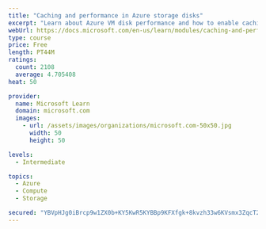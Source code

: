 ```yaml
---
title: "Caching and performance in Azure storage disks"
excerpt: "Learn about Azure VM disk performance and how to enable caching to help optimize read and write access to storage."
webUrl: https://docs.microsoft.com/en-us/learn/modules/caching-and-performance-azure-storage-and-disks/
type: course
price: Free
length: PT44M
ratings:
  count: 2108
  average: 4.705408
heat: 50

provider:
  name: Microsoft Learn
  domain: microsoft.com
  images:
    - url: /assets/images/organizations/microsoft.com-50x50.jpg
      width: 50
      height: 50

levels:
  - Intermediate

topics:
  - Azure
  - Compute
  - Storage

secured: "YBVpHJg0iBrcp9w1ZX0b+KY5KwR5KYBBp9KFXfgk+8kvzh33w6KVsmx3ZqcT2cpt0Nt8sSkzEKnsFDpxTo8wfldzMu17SziXuvWCSVLY7bhrVE5SfV/pd/KukvRqQ6uKBl7bGD/G+pRCw+r6WlPAi7EuJhSppPNoU4XErKWlg/qheOHhsJ6cyz8t/kskg9czJeFrdSANkoFi0kn7acjbUoj41uOBROniGEPPwz7MJPW+yJzu2ZbnjT7j70Uq/cGdkHQjzTZ0In7/fHwNIEsAlyIF51KopVLvpi0G4+kcSPKJRW/BEggBE2dUZ5vBoQVfRbYFMpCX5CwF2IA2HFrVGtepL9/4qEG+yCxxmy8v3D871rVfjXq7RBHoxNoAqb5nfl9ZSGKDiJuLtQI4wOKbaapTJVIhqpRHOIL/gPJuGh4=;5gQseJpA5bKvR6fLrliblA=="
---
```


